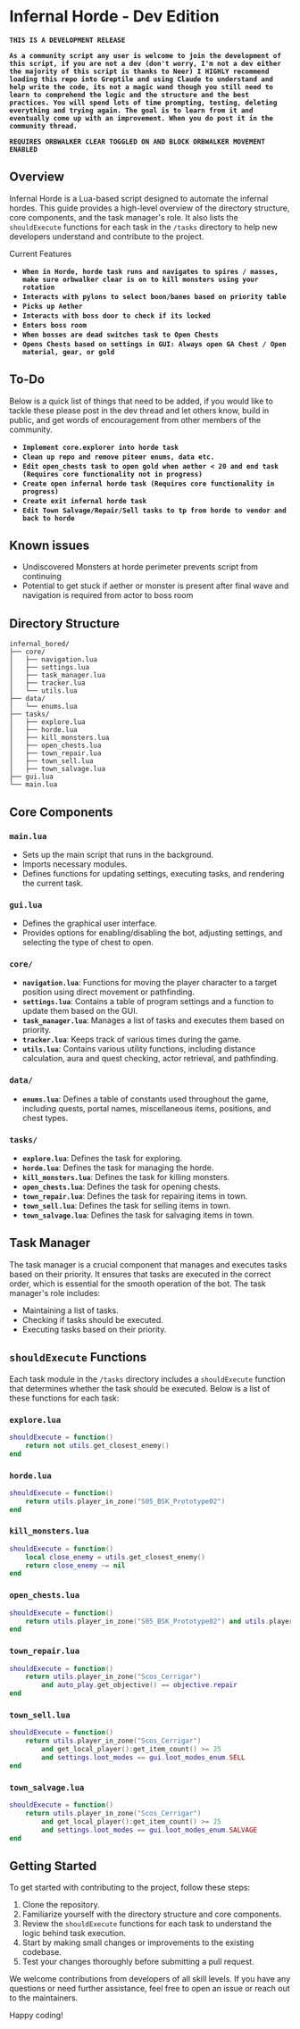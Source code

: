 # Infernal Horde - Dev Edition

**`THIS IS A DEVELOPMENT RELEASE`**

**`As a community script any user is welcome to join the development of this script, if you are not a dev (don't worry, I'm not a dev either the majority of this script is thanks to Neer) I HIGHLY recommend loading this repo into Greptile and using Claude to understand and help write the code, its not a magic wand though you still need to learn to comprehend the logic and the structure and the best practices. You will spend lots of time prompting, testing, deleting everything and trying again. The goal is to learn from it and eventually come up with an improvement. When you do post it in the community thread. `**

**`REQUIRES ORBWALKER CLEAR TOGGLED ON AND BLOCK ORBWALKER MOVEMENT ENABLED`**


## Overview

Infernal Horde is a Lua-based script designed to automate the infernal hordes. This guide provides a high-level overview of the directory structure, core components, and the task manager's role. It also lists the `shouldExecute` functions for each task in the `/tasks` directory to help new developers understand and contribute to the project.

Current Features
- **`When in Horde, horde task runs and navigates to spires / masses, make sure orbwalker clear is on to kill monsters using your rotation`**
- **`Interacts with pylons to select boon/banes based on priority table`**
- **`Picks up Aether`**
- **`Interacts with boss door to check if its locked`**
- **`Enters boss room`**
- **`When bosses are dead switches task to Open Chests`**
- **`Opens Chests based on settings in GUI: Always open GA Chest / Open material, gear, or gold`**


## To-Do

Below is a quick list of things that need to be added, if you would like to tackle these please post in the dev thread and let others know, build in public, and get words of encouragement from other members of the community. 
- **`Implement core.explorer into horde task`**
- **`Clean up repo and remove piteer enums, data etc.`**
- **`Edit open_chests task to open gold when aether < 20 and end task (Requires core functionality not in progress)`**
- **`Create open infernal horde task (Requires core functionality in progress)`**
- **`Create exit infernal horde task`**
- **`Edit Town Salvage/Repair/Sell tasks to tp from horde to vendor and back to horde`**

## Known issues

- Undiscovered Monsters at horde perimeter prevents script from continuing
- Potential to get stuck if aether or monster is present after final wave and navigation is required from actor to boss room


## Directory Structure

```
infernal_bored/
├── core/
│   ├── navigation.lua
│   ├── settings.lua
│   ├── task_manager.lua
│   ├── tracker.lua
│   └── utils.lua
├── data/
│   └── enums.lua
├── tasks/
│   ├── explore.lua
│   ├── horde.lua
│   ├── kill_monsters.lua
│   ├── open_chests.lua
│   ├── town_repair.lua
│   ├── town_sell.lua
│   ├── town_salvage.lua
├── gui.lua
└── main.lua
```

## Core Components

### `main.lua`
- Sets up the main script that runs in the background.
- Imports necessary modules.
- Defines functions for updating settings, executing tasks, and rendering the current task.

### `gui.lua`
- Defines the graphical user interface.
- Provides options for enabling/disabling the bot, adjusting settings, and selecting the type of chest to open.

### `core/`
- **`navigation.lua`**: Functions for moving the player character to a target position using direct movement or pathfinding.
- **`settings.lua`**: Contains a table of program settings and a function to update them based on the GUI.
- **`task_manager.lua`**: Manages a list of tasks and executes them based on priority.
- **`tracker.lua`**: Keeps track of various times during the game.
- **`utils.lua`**: Contains various utility functions, including distance calculation, aura and quest checking, actor retrieval, and pathfinding.

### `data/`
- **`enums.lua`**: Defines a table of constants used throughout the game, including quests, portal names, miscellaneous items, positions, and chest types.

### `tasks/`
- **`explore.lua`**: Defines the task for exploring.
- **`horde.lua`**: Defines the task for managing the horde.
- **`kill_monsters.lua`**: Defines the task for killing monsters.
- **`open_chests.lua`**: Defines the task for opening chests.
- **`town_repair.lua`**: Defines the task for repairing items in town.
- **`town_sell.lua`**: Defines the task for selling items in town.
- **`town_salvage.lua`**: Defines the task for salvaging items in town.

## Task Manager

The task manager is a crucial component that manages and executes tasks based on their priority. It ensures that tasks are executed in the correct order, which is essential for the smooth operation of the bot. The task manager's role includes:

- Maintaining a list of tasks.
- Checking if tasks should be executed.
- Executing tasks based on their priority.

## `shouldExecute` Functions

Each task module in the `/tasks` directory includes a `shouldExecute` function that determines whether the task should be executed. Below is a list of these functions for each task:

### `explore.lua`
```lua
shouldExecute = function()
    return not utils.get_closest_enemy()
end
```

### `horde.lua`
```lua
shouldExecute = function()
    return utils.player_in_zone("S05_BSK_Prototype02") 
end
```

### `kill_monsters.lua`
```lua
shouldExecute = function()
    local close_enemy = utils.get_closest_enemy()
    return close_enemy ~= nil
end
```

### `open_chests.lua`
```lua
shouldExecute = function()
    return utils.player_in_zone("S05_BSK_Prototype02") and utils.player_on_quest(2023962)
end
```

### `town_repair.lua`
```lua
shouldExecute = function()
    return utils.player_in_zone("Scos_Cerrigar") 
        and auto_play.get_objective() == objective.repair
end
```

### `town_sell.lua`
```lua
shouldExecute = function()
    return utils.player_in_zone("Scos_Cerrigar") 
        and get_local_player():get_item_count() >= 25
        and settings.loot_modes == gui.loot_modes_enum.SELL
end
```

### `town_salvage.lua`
```lua
shouldExecute = function()
    return utils.player_in_zone("Scos_Cerrigar") 
        and get_local_player():get_item_count() >= 25
        and settings.loot_modes == gui.loot_modes_enum.SALVAGE
end
```

## Getting Started

To get started with contributing to the project, follow these steps:

1. Clone the repository.
2. Familiarize yourself with the directory structure and core components.
3. Review the `shouldExecute` functions for each task to understand the logic behind task execution.
4. Start by making small changes or improvements to the existing codebase.
5. Test your changes thoroughly before submitting a pull request.

We welcome contributions from developers of all skill levels. If you have any questions or need further assistance, feel free to open an issue or reach out to the maintainers.

Happy coding!

